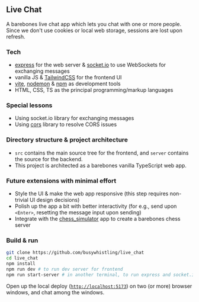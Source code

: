 ## Live Chat
A barebones live chat app which lets you chat with one or more people. Since we
don't use cookies or local web storage, sessions are lost upon refresh.

### Tech
- [express](https://expressjs.com) for the web server &
[socket.io](https://socket.io) to use WebSockets for exchanging messages
- vanilla JS & [TailwindCSS](https://tailwindcss.com/) for the frontend UI
- [vite](https://vitejs.dev/), [nodemon](https://www.npmjs.com/package/nodemon) & [npm](https://www.npmjs.com/) as development
tools
- HTML, CSS, TS as the principal programming/markup languages

### Special lessons
- Using socket.io library for exchanging messages
- Using [cors](https://www.npmjs.com/package/cors) library to resolve CORS issues

### Directory structure & project architecture
- `src` contains the main source tree for the frontend, and `server` contains
the source for the backend.
- This project is architected as a barebones vanilla TypeScript web app.

### Future extensions with minimal effort
- Style the UI & make the web app responsive (this step requires non-trivial UI design decisions)
- Polish up the app a bit with better interactivity (for e.g., send upon `<Enter>`,  resetting the message input upon sending)
- Integrate with the
[chess_simulator](https://github.com/busywhistling/chess_simulator) app to create a
barebones chess server

### Build & run
```bash
git clone https://github.com/busywhistling/live_chat
cd live_chat
npm install
npm run dev # to run dev server for frontend
npm run start-server # in another terminal, to run express and socket.io servers
```
Open up the local deploy ([`http://localhost:5173`](http://localhost:5173)) on
two (or more) browser
windows, and chat among the windows.

